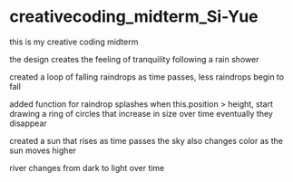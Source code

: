 # creativecoding_midterm_Si-Yue
this is my creative coding midterm

the design creates the feeling of tranquility following a rain shower

created a loop of falling raindrops
as time passes, less raindrops begin to fall

added function for raindrop splashes
when this.position > height, start drawing a ring of circles that increase in size over time
eventually they disappear

created a sun that rises as time passes
the sky also changes color as the sun moves higher

river changes from dark to light over time